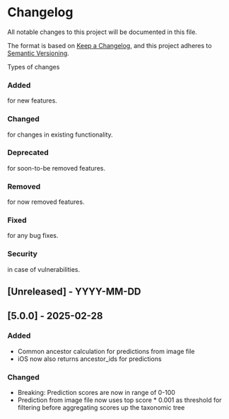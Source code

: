 # Changelog
All notable changes to this project will be documented in this file.

The format is based on [Keep a Changelog](https://keepachangelog.com/en/1.0.0/),
and this project adheres to [Semantic Versioning](https://semver.org/spec/v2.0.0.html).

Types of changes
### Added
for new features.
### Changed
for changes in existing functionality.
### Deprecated
for soon-to-be removed features.
### Removed
for now removed features.
### Fixed
for any bug fixes.
### Security
in case of vulnerabilities.

## [Unreleased] - YYYY-MM-DD

## [5.0.0] - 2025-02-28
### Added
- Common ancestor calculation for predictions from image file
- iOS now also returns ancestor_ids for predictions
### Changed
- Breaking: Prediction scores are now in range of 0-100
- Prediction from image file now uses top score * 0.001 as threshold for filtering before aggregating scores up the taxonomic tree


